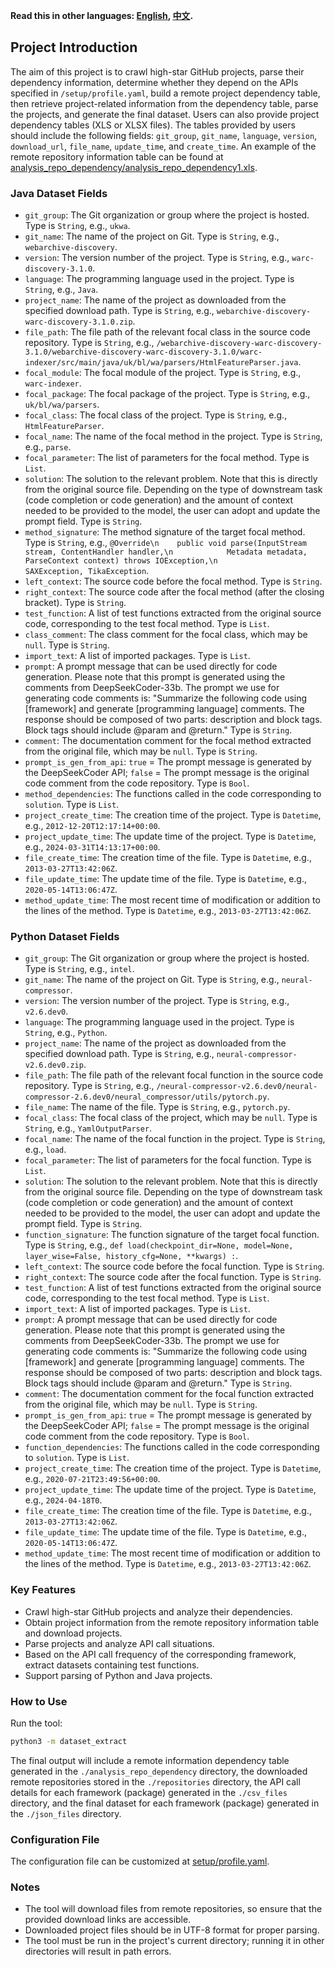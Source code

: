 **Read this in other languages: [English](README.md), [中文](README_zh.md).**

## Project Introduction

The aim of this project is to crawl high-star GitHub projects, parse their dependency information, determine whether they depend on the APIs specified in `/setup/profile.yaml`, build a remote project dependency table, then retrieve project-related information from the dependency table, parse the projects, and generate the final dataset. Users can also provide project dependency tables (XLS or XLSX files). The tables provided by users should include the following fields: `git_group`, `git_name`, `language`, `version`, `download_url`, `file_name`, `update_time`, and `create_time`. An example of the remote repository information table can be found at [analysis_repo_dependency/analysis_repo_dependency1.xls](analysis_repo_dependency/analysis_repo_dependency1.xls).

### Java Dataset Fields

- `git_group`: The Git organization or group where the project is hosted. Type is `String`, e.g., `ukwa`.
- `git_name`: The name of the project on Git. Type is `String`, e.g., `webarchive-discovery`.
- `version`: The version number of the project. Type is `String`, e.g., `warc-discovery-3.1.0`.
- `language`: The programming language used in the project. Type is `String`, e.g., `Java`.
- `project_name`: The name of the project as downloaded from the specified download path. Type is `String`, e.g., `webarchive-discovery-warc-discovery-3.1.0.zip`.
- `file_path`: The file path of the relevant focal class in the source code repository. Type is `String`, e.g., `/webarchive-discovery-warc-discovery-3.1.0/webarchive-discovery-warc-discovery-3.1.0/warc-indexer/src/main/java/uk/bl/wa/parsers/HtmlFeatureParser.java`.
- `focal_module`: The focal module of the project. Type is `String`, e.g., `warc-indexer`.
- `focal_package`: The focal package of the project. Type is `String`, e.g., `uk/bl/wa/parsers`.
- `focal_class`: The focal class of the project. Type is `String`, e.g., `HtmlFeatureParser`.
- `focal_name`: The name of the focal method in the project. Type is `String`, e.g., `parse`.
- `focal_parameter`: The list of parameters for the focal method. Type is `List`.
- `solution`: The solution to the relevant problem. Note that this is directly from the original source file. Depending on the type of downstream task (code completion or code generation) and the amount of context needed to be provided to the model, the user can adopt and update the prompt field. Type is `String`.
- `method_signature`: The method signature of the target focal method. Type is `String`, e.g., `@Override\n    public void parse(InputStream stream, ContentHandler handler,\n            Metadata metadata, ParseContext context) throws IOException,\n            SAXException, TikaException`.
- `left_context`: The source code before the focal method. Type is `String`.
- `right_context`: The source code after the focal method (after the closing bracket). Type is `String`.
- `test_function`: A list of test functions extracted from the original source code, corresponding to the test focal method. Type is `List`.
- `class_comment`: The class comment for the focal class, which may be `null`. Type is `String`.
- `import_text`: A list of imported packages. Type is `List`.
- `prompt`: A prompt message that can be used directly for code generation. Please note that this prompt is generated using the comments from DeepSeekCoder-33b. The prompt we use for generating code comments is: "Summarize the following code using [framework] and generate [programming language] comments. The response should be composed of two parts: description and block tags. Block tags should include @param and @return." Type is `String`.
- `comment`: The documentation comment for the focal method extracted from the original file, which may be `null`. Type is `String`.
- `prompt_is_gen_from_api`: `true` = The prompt message is generated by the DeepSeekCoder API; `false` = The prompt message is the original code comment from the code repository. Type is `Bool`.
- `method_dependencies`: The functions called in the code corresponding to `solution`. Type is `List`.
- `project_create_time`: The creation time of the project. Type is `Datetime`, e.g., `2012-12-20T12:17:14+00:00`.
- `project_update_time`: The update time of the project. Type is `Datetime`, e.g., `2024-03-31T14:13:17+00:00`.
- `file_create_time`: The creation time of the file. Type is `Datetime`, e.g., `2013-03-27T13:42:06Z`.
- `file_update_time`: The update time of the file. Type is `Datetime`, e.g., `2020-05-14T13:06:47Z`.
- `method_update_time`: The most recent time of modification or addition to the lines of the method. Type is `Datetime`, e.g., `2013-03-27T13:42:06Z`.

### Python Dataset Fields

- `git_group`: The Git organization or group where the project is hosted. Type is `String`, e.g., `intel`.
- `git_name`: The name of the project on Git. Type is `String`, e.g., `neural-compressor`.
- `version`: The version number of the project. Type is `String`, e.g., `v2.6.dev0`.
- `language`: The programming language used in the project. Type is `String`, e.g., `Python`.
- `project_name`: The name of the project as downloaded from the specified download path. Type is `String`, e.g., `neural-compressor-v2.6.dev0.zip`.
- `file_path`: The file path of the relevant focal function in the source code repository. Type is `String`, e.g., `/neural-compressor-v2.6.dev0/neural-compressor-2.6.dev0/neural_compressor/utils/pytorch.py`.
- `file_name`: The name of the file. Type is `String`, e.g., `pytorch.py`.
- `focal_class`: The focal class of the project, which may be `null`. Type is `String`, e.g., `YamlOutputParser`.
- `focal_name`: The name of the focal function in the project. Type is `String`, e.g., `load`.
- `focal_parameter`: The list of parameters for the focal function. Type is `List`.
- `solution`: The solution to the relevant problem. Note that this is directly from the original source file. Depending on the type of downstream task (code completion or code generation) and the amount of context needed to be provided to the model, the user can adopt and update the prompt field. Type is `String`.
- `function_signature`: The function signature of the target focal function. Type is `String`, e.g., `def load(checkpoint_dir=None, model=None, layer_wise=False, history_cfg=None, **kwargs) :`.
- `left_context`: The source code before the focal function. Type is `String`.
- `right_context`: The source code after the focal function. Type is `String`.
- `test_function`: A list of test functions extracted from the original source code, corresponding to the test focal method. Type is `List`.
- `import_text`: A list of imported packages. Type is `List`.
- `prompt`: A prompt message that can be used directly for code generation. Please note that this prompt is generated using the comments from DeepSeekCoder-33b. The prompt we use for generating code comments is: "Summarize the following code using [framework] and generate [programming language] comments. The response should be composed of two parts: description and block tags. Block tags should include @param and @return." Type is `String`.
- `comment`: The documentation comment for the focal function extracted from the original file, which may be `null`. Type is `String`.
- `prompt_is_gen_from_api`: `true` = The prompt message is generated by the DeepSeekCoder API; `false` = The prompt message is the original code comment from the code repository. Type is `Bool`.
- `function_dependencies`: The functions called in the code corresponding to `solution`. Type is `List`.
- `project_create_time`: The creation time of the project. Type is `Datetime`, e.g., `2020-07-21T23:49:56+00:00`.
- `project_update_time`: The update time of the project. Type is `Datetime`, e.g., `2024-04-18T0`.
- `file_create_time`: The creation time of the file. Type is `Datetime`, e.g., `2013-03-27T13:42:06Z`.
- `file_update_time`: The update time of the file. Type is `Datetime`, e.g., `2020-05-14T13:06:47Z`.
- `method_update_time`: The most recent time of modification or addition to the lines of the method. Type is `Datetime`, e.g., `2013-03-27T13:42:06Z`.

### Key Features

- Crawl high-star GitHub projects and analyze their dependencies.
- Obtain project information from the remote repository information table and download projects.
- Parse projects and analyze API call situations.
- Based on the API call frequency of the corresponding framework, extract datasets containing test functions.
- Support parsing of Python and Java projects.

### How to Use

Run the tool:
```sh
python3 -m dataset_extract
```
The final output will include a remote information dependency table generated in the `./analysis_repo_dependency` directory, the downloaded remote repositories stored in the `./repositories` directory, the API call details for each framework (package) generated in the `./csv_files` directory, and the final dataset for each framework (package) generated in the `./json_files` directory.

### Configuration File

The configuration file can be customized at [setup/profile.yaml](setup/profile.yaml).

### Notes

- The tool will download files from remote repositories, so ensure that the provided download links are accessible.
- Downloaded project files should be in UTF-8 format for proper parsing.
- The tool must be run in the project's current directory; running it in other directories will result in path errors.
